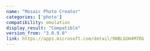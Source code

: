 ```yaml
---
name: "Mosaic Photo Creator"
categories: ['photo']
compatibility: emulation
display_result: "Compatible"
version_from: "3.0.9.0"
link: https://apps.microsoft.com/detail/9NBLGGH4M7DG
---
```

